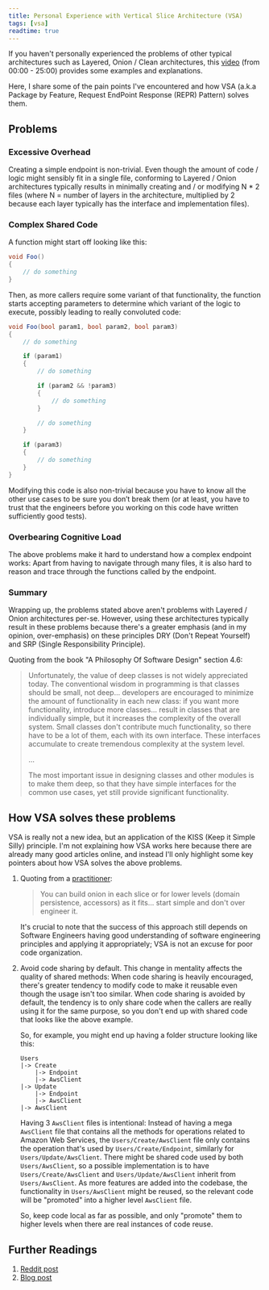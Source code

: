 ```yaml
---
title: Personal Experience with Vertical Slice Architecture (VSA)
tags: [vsa]
readtime: true
---
```


If you haven't personally experienced the problems of other typical architectures such as Layered, Onion / Clean architectures, this [video](https://www.youtube.com/watch?v=ttYQzHPe5s4) (from 00:00 - 25:00) provides some examples and explanations.

Here, I share some of the pain points I've encountered and how VSA (a.k.a Package by Feature, Request EndPoint Response (REPR) Pattern) solves them.

## Problems

### Excessive Overhead

Creating a simple endpoint is non-trivial. Even though the amount of code / logic might sensibly fit in a single file, conforming to Layered / Onion architectures typically results in minimally creating and / or modifying N * 2 files (where N = number of layers in the architecture, multiplied by 2 because each layer typically has the interface and implementation files).

### Complex Shared Code

A function might start off looking like this:

```csharp
void Foo()
{
    // do something
}
```

Then, as more callers require some variant of that functionality, the function starts accepting parameters to determine which variant of the logic to execute, possibly leading to really convoluted code:

```csharp
void Foo(bool param1, bool param2, bool param3)
{
    // do something

    if (param1)
    {
        // do something

        if (param2 && !param3)
        {
            // do something
        }

        // do something
    }

    if (param3)
    {
        // do something
    }
}
```

Modifying this code is also non-trivial because you have to know all the other use cases to be sure you don’t break them (or at least, you have to trust that the engineers before you working on this code have written sufficiently good tests).

### Overbearing Cognitive Load

The above problems make it hard to understand how a complex endpoint works: Apart from having to navigate through many files, it is also hard to reason and trace through the functions called by the endpoint.

### Summary

Wrapping up, the problems stated above aren't problems with Layered / Onion architectures per-se. However, using these architectures typically result in these problems because there's a greater emphasis (and in my opinion, over-emphasis) on these principles DRY (Don't Repeat Yourself) and SRP (Single Responsibility Principle).

Quoting from the book "A Philosophy Of Software Design" section 4.6:

> Unfortunately, the value of deep classes is not widely appreciated today. The conventional wisdom in programming is that classes should be small, not deep... developers are encouraged to minimize the amount of functionality in each new class: if you want more functionality, introduce more classes... result in classes that are individually simple, but it increases the complexity of the overall system. Small classes don't contribute much functionality, so there have to be a lot of them, each with its own interface. These interfaces accumulate to create tremendous complexity at the system level.
>
> ...
>
> The most important issue in designing classes and other modules is to make them deep, so that they have simple interfaces for the common use cases, yet still provide significant functionality.

## How VSA solves these problems

VSA is really not a new idea, but an application of the KISS (Keep it Simple Silly) principle. I'm not explaining how VSA works here because there are already many good articles online, and instead I'll only highlight some key pointers about how VSA solves the above problems.

1. Quoting from a [practitioner](https://www.reddit.com/r/dotnet/comments/lw13r2/comment/gpeuc0l):

    > You can build onion in each slice or for lower levels (domain persistence, accessors) as it fits... start simple and don't over engineer it.

    It's crucial to note that the success of this approach still depends on Software Engineers having good understanding of software engineering principles and applying it appropriately; VSA is not an excuse for poor code organization.

2. Avoid code sharing by default. This change in mentality affects the quality of shared methods: When code sharing is heavily encouraged, there's greater tendency to modify code to make it reusable even though the usage isn't too similar. When code sharing is avoided by default, the tendency is to only share code when the callers are really using it for the same purpose, so you don't end up with shared code that looks like the above example.

    So, for example, you might end up having a folder structure looking like this:

    ```text
    Users
    |-> Create
        |-> Endpoint
        |-> AwsClient
    |-> Update
        |-> Endpoint
        |-> AwsClient
    |-> AwsClient
    ```

    Having 3 `AwsClient` files is intentional: Instead of having a mega `AwsClient` file that contains all the methods for operations related to Amazon Web Services, the `Users/Create/AwsClient` file only contains the operation that's used by `Users/Create/Endpoint`, similarly for `Users/Update/AwsClient`. There might be shared code used by both `Users/AwsClient`, so a possible implementation is to have `Users/Create/AwsClient` and `Users/Update/AwsClient` inherit from `Users/AwsClient`. As more features are added into the codebase, the functionality in `Users/AwsClient` might be reused, so the relevant code will be "promoted" into a higher level `AwsClient` file.

    So, keep code local as far as possible, and only "promote" them to higher levels when there are real instances of code reuse.

## Further Readings

1. [Reddit post](https://www.reddit.com/r/dotnet/comments/lw13r2/choosing_between_using_cleanonion_or_vertical/)
2. [Blog post](https://phauer.com/2020/package-by-feature/)
